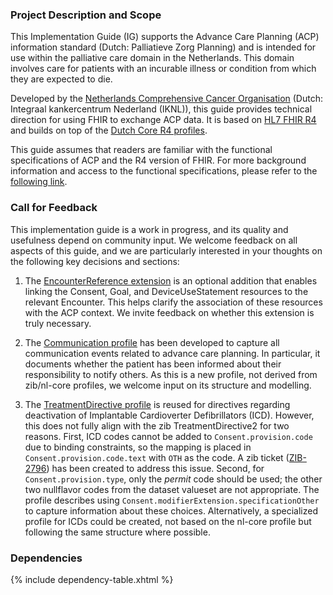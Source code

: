 ### Project Description and Scope

This Implementation Guide (IG) supports the Advance Care Planning (ACP) information standard (Dutch: Palliatieve Zorg Planning) and is intended for use within the palliative care domain in the Netherlands. This domain involves care for patients with an incurable illness or condition from which they are expected to die.

Developed by the <a href="https://iknl.nl/en">Netherlands Comprehensive Cancer Organisation</a> (Dutch: Integraal kankercentrum Nederland (IKNL)), this guide provides technical direction for using FHIR to exchange ACP data. It is based on <a href="http://hl7.org/fhir/R4/index.html">HL7 FHIR R4</a> and builds on top of the <a href="https://simplifier.net/packages/nictiz.fhir.nl.r4.nl-core">Dutch Core R4 profiles</a>. 

This guide assumes that readers are familiar with the functional specifications of ACP and the R4 version of FHIR. For more background information and access to the functional specifications, please refer to the <a href="functioneel-ontwerp.html">following link</a>.

### Call for Feedback

This implementation guide is a work in progress, and its quality and usefulness depend on community input. We welcome feedback on all aspects of this guide, and we are particularly interested in your thoughts on the following key decisions and sections:

1. The <a href="StructureDefinition-ext-EncounterReference.html">EncounterReference extension</a> is an optional addition that enables linking the Consent, Goal, and DeviceUseStatement resources to the relevant Encounter. This helps clarify the association of these resources with the ACP context. We invite feedback on whether this extension is truly necessary.

2. The <a href="StructureDefinition-ACP-Communciation.html">Communication profile</a> has been developed to capture all communication events related to advance care planning. In particular, it documents whether the patient has been informed about their responsibility to notify others. As this is a new profile, not derived from zib/nl-core profiles, we welcome input on its structure and modelling.

3. The <a href="StructureDefinition-ACP-TreatmentDirective.html">TreatmentDirective profile</a> is reused for directives regarding deactivation of Implantable Cardioverter Defibrillators (ICD). However, this does not fully align with the zib TreatmentDirective2 for two reasons. First, ICD codes cannot be added to `Consent.provision.code` due to binding constraints, so the mapping is placed in `Consent.provision.code.text` with `OTH` as the code. A zib ticket (<a href="https://nictiz.atlassian.net/browse/ZIB-2796">ZIB-2796</a>) has been created to address this issue. Second, for `Consent.provision.type`, only the _permit_ code should be used; the other two nullflavor codes from the dataset valueset are not appropriate. The profile describes using `Consent.modifierExtension.specificationOther` to capture information about these choices. Alternatively, a specialized profile for ICDs could be created, not based on the nl-core profile but following the same structure where possible.

### Dependencies

{% include dependency-table.xhtml %}
